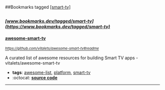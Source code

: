 ##Bookmarks tagged [[smart-tv]](https://www.bookmarks.dev?q=[smart-tv])

_<sup><sup>[www.bookmarks.dev/tagged/smart-tv](https://www.bookmarks.dev/tagged/smart-tv)</sup></sup>_
---
#### [awesome-smart-tv](https://github.com/vitalets/awesome-smart-tv#readme)
_<sup>https://github.com/vitalets/awesome-smart-tv#readme</sup>_

A curated list of awesome resources for building Smart TV apps - vitalets/awesome-smart-tv
* **tags**: [awesome-list](../tagged/awesome-list.md), [platform](../tagged/platform.md), [smart-tv](../tagged/smart-tv.md)
* :octocat: **[source code](https://github.com/vitalets/awesome-smart-tv#readme)**
---
